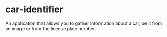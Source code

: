 # car-identifier
An application that allows you to gather information about a car, be it from an image or from the license plate number.
